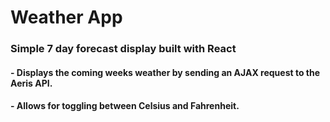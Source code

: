 # Weather App

### Simple 7 day forecast display built with React

####  - Displays the coming weeks weather by sending an AJAX request to the Aeris API.
####  - Allows for toggling between Celsius and Fahrenheit.
